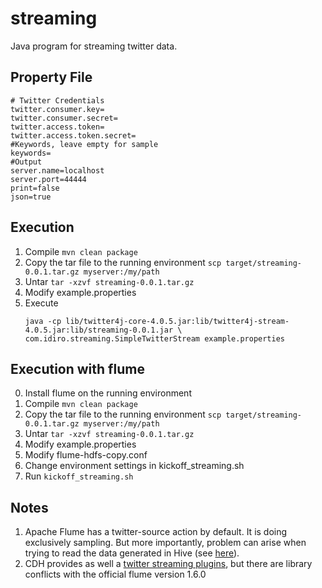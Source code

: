 # streaming

Java program for streaming twitter data.

## Property File
```
# Twitter Credentials
twitter.consumer.key=
twitter.consumer.secret=
twitter.access.token=
twitter.access.token.secret=
#Keywords, leave empty for sample
keywords=
#Output
server.name=localhost
server.port=44444
print=false
json=true
```

## Execution

1. Compile ```mvn clean package```
2. Copy the tar file to the running environment ```scp target/streaming-0.0.1.tar.gz myserver:/my/path```
3. Untar ```tar -xzvf streaming-0.0.1.tar.gz```
4. Modify example.properties
5. Execute 
     ```
     java -cp lib/twitter4j-core-4.0.5.jar:lib/twitter4j-stream-4.0.5.jar:lib/streaming-0.0.1.jar \
     com.idiro.streaming.SimpleTwitterStream example.properties
     ```
     
## Execution with flume

0. Install flume on the running environment
1. Compile ```mvn clean package```
2. Copy the tar file to the running environment ```scp target/streaming-0.0.1.tar.gz myserver:/my/path```
3. Untar ```tar -xzvf streaming-0.0.1.tar.gz```
4. Modify example.properties
5. Modify flume-hdfs-copy.conf
6. Change environment settings in kickoff_streaming.sh 
6. Run ```kickoff_streaming.sh```

## Notes

1. Apache Flume has a twitter-source action by default. It is doing exclusively sampling. But more importantly, problem can arise when trying to read the data generated in Hive (see [here](http://stackoverflow.com/questions/36053306/cloudera-5-4-2-avro-block-size-is-invalid-or-too-large-when-using-flume-and-twi)).
2. CDH provides as well a [twitter streaming plugins](https://github.com/cloudera/cdh-twitter-example), but there are library conflicts with the official flume version 1.6.0
